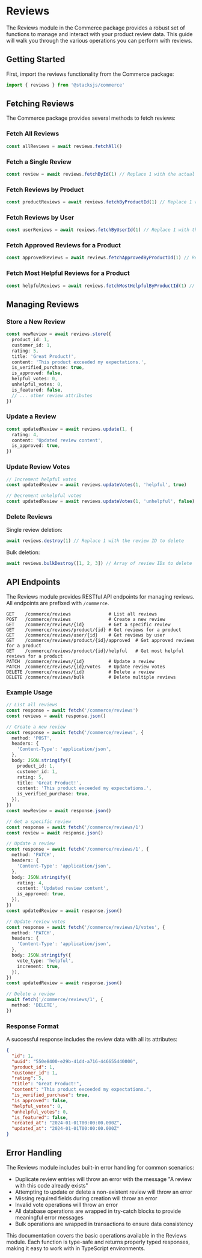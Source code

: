 # Reviews

The Reviews module in the Commerce package provides a robust set of functions to manage and interact with your product review data. This guide will walk you through the various operations you can perform with reviews.

## Getting Started

First, import the reviews functionality from the Commerce package:

```ts
import { reviews } from '@stacksjs/commerce'
```

## Fetching Reviews

The Commerce package provides several methods to fetch reviews:

### Fetch All Reviews

```ts
const allReviews = await reviews.fetchAll()
```

### Fetch a Single Review

```ts
const review = await reviews.fetchById(1) // Replace 1 with the actual review ID
```

### Fetch Reviews by Product

```ts
const productReviews = await reviews.fetchByProductId(1) // Replace 1 with the product ID
```

### Fetch Reviews by User

```ts
const userReviews = await reviews.fetchByUserId(1) // Replace 1 with the user ID
```

### Fetch Approved Reviews for a Product

```ts
const approvedReviews = await reviews.fetchApprovedByProductId(1) // Replace 1 with the product ID
```

### Fetch Most Helpful Reviews for a Product

```ts
const helpfulReviews = await reviews.fetchMostHelpfulByProductId(1) // Replace 1 with the product ID
```

## Managing Reviews

### Store a New Review

```ts
const newReview = await reviews.store({
  product_id: 1,
  customer_id: 1,
  rating: 5,
  title: 'Great Product!',
  content: 'This product exceeded my expectations.',
  is_verified_purchase: true,
  is_approved: false,
  helpful_votes: 0,
  unhelpful_votes: 0,
  is_featured: false,
  // ... other review attributes
})
```

### Update a Review

```ts
const updatedReview = await reviews.update(1, {
  rating: 4,
  content: 'Updated review content',
  is_approved: true,
})
```

### Update Review Votes

```ts
// Increment helpful votes
const updatedReview = await reviews.updateVotes(1, 'helpful', true)

// Decrement unhelpful votes
const updatedReview = await reviews.updateVotes(1, 'unhelpful', false)
```

### Delete Reviews

Single review deletion:
```ts
await reviews.destroy(1) // Replace 1 with the review ID to delete
```

Bulk deletion:
```ts
await reviews.bulkDestroy([1, 2, 3]) // Array of review IDs to delete
```

## API Endpoints

The Reviews module provides RESTful API endpoints for managing reviews. All endpoints are prefixed with `/commerce`.

```
GET    /commerce/reviews              # List all reviews
POST   /commerce/reviews              # Create a new review
GET    /commerce/reviews/{id}         # Get a specific review
GET    /commerce/reviews/product/{id} # Get reviews for a product
GET    /commerce/reviews/user/{id}    # Get reviews by user
GET    /commerce/reviews/product/{id}/approved  # Get approved reviews for a product
GET    /commerce/reviews/product/{id}/helpful   # Get most helpful reviews for a product
PATCH  /commerce/reviews/{id}         # Update a review
PATCH  /commerce/reviews/{id}/votes   # Update review votes
DELETE /commerce/reviews/{id}         # Delete a review
DELETE /commerce/reviews/bulk         # Delete multiple reviews
```

### Example Usage

```ts
// List all reviews
const response = await fetch('/commerce/reviews')
const reviews = await response.json()

// Create a new review
const response = await fetch('/commerce/reviews', {
  method: 'POST',
  headers: {
    'Content-Type': 'application/json',
  },
  body: JSON.stringify({
    product_id: 1,
    customer_id: 1,
    rating: 5,
    title: 'Great Product!',
    content: 'This product exceeded my expectations.',
    is_verified_purchase: true,
  }),
})
const newReview = await response.json()

// Get a specific review
const response = await fetch('/commerce/reviews/1')
const review = await response.json()

// Update a review
const response = await fetch('/commerce/reviews/1', {
  method: 'PATCH',
  headers: {
    'Content-Type': 'application/json',
  },
  body: JSON.stringify({
    rating: 4,
    content: 'Updated review content',
    is_approved: true,
  }),
})
const updatedReview = await response.json()

// Update review votes
const response = await fetch('/commerce/reviews/1/votes', {
  method: 'PATCH',
  headers: {
    'Content-Type': 'application/json',
  },
  body: JSON.stringify({
    vote_type: 'helpful',
    increment: true,
  }),
})
const updatedReview = await response.json()

// Delete a review
await fetch('/commerce/reviews/1', {
  method: 'DELETE',
})
```

### Response Format

A successful response includes the review data with all its attributes:

```json
{
  "id": 1,
  "uuid": "550e8400-e29b-41d4-a716-446655440000",
  "product_id": 1,
  "customer_id": 1,
  "rating": 5,
  "title": "Great Product!",
  "content": "This product exceeded my expectations.",
  "is_verified_purchase": true,
  "is_approved": false,
  "helpful_votes": 0,
  "unhelpful_votes": 0,
  "is_featured": false,
  "created_at": "2024-01-01T00:00:00.000Z",
  "updated_at": "2024-01-01T00:00:00.000Z"
}
```

## Error Handling

The Reviews module includes built-in error handling for common scenarios:

- Duplicate review entries will throw an error with the message "A review with this code already exists"
- Attempting to update or delete a non-existent review will throw an error
- Missing required fields during creation will throw an error
- Invalid vote operations will throw an error
- All database operations are wrapped in try-catch blocks to provide meaningful error messages
- Bulk operations are wrapped in transactions to ensure data consistency

This documentation covers the basic operations available in the Reviews module. Each function is type-safe and returns properly typed responses, making it easy to work with in TypeScript environments.
